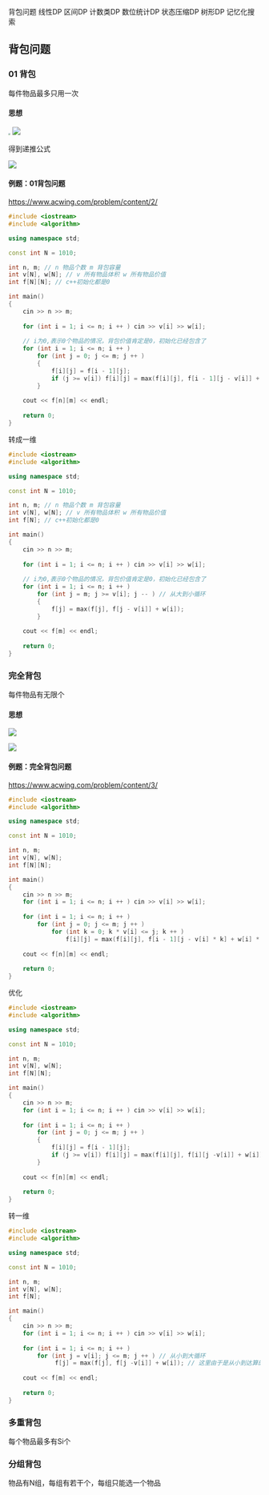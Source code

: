 背包问题
线性DP
区间DP
计数类DP
数位统计DP
状态压缩DP
树形DP
记忆化搜索

## 背包问题

### 01 背包

每件物品最多只用一次

#### 思想

<img src="http://cdn.wangtongmeng.com/20240921142154-870b53.png" style="zoom:25%;" />



<img src="http://cdn.wangtongmeng.com/20240921144012-6b258c.png"  />

得到递推公式

![](http://cdn.wangtongmeng.com/20240921144056-419efc.png)

#### 例题：01背包问题

https://www.acwing.com/problem/content/2/

```cpp
#include <iostream>
#include <algorithm>

using namespace std;

const int N = 1010;

int n, m; // n 物品个数 m 背包容量
int v[N], w[N]; // v 所有物品体积 w 所有物品价值
int f[N][N]; // c++初始化都是0

int main()
{
    cin >> n >> m;
    
    for (int i = 1; i <= n; i ++ ) cin >> v[i] >> w[i];
    
    // i为0,表示0个物品的情况，背包价值肯定是0，初始化已经包含了
    for (int i = 1; i <= n; i ++ )
        for (int j = 0; j <= m; j ++ )
        {
            f[i][j] = f[i - 1][j];
            if (j >= v[i]) f[i][j] = max(f[i][j], f[i - 1][j - v[i]] + w[i]);
        }
    
    cout << f[n][m] << endl;
    
    return 0;
}
```

转成一维

```cpp
#include <iostream>
#include <algorithm>

using namespace std;

const int N = 1010;

int n, m; // n 物品个数 m 背包容量
int v[N], w[N]; // v 所有物品体积 w 所有物品价值
int f[N]; // c++初始化都是0

int main()
{
    cin >> n >> m;
    
    for (int i = 1; i <= n; i ++ ) cin >> v[i] >> w[i];
    
    // i为0,表示0个物品的情况，背包价值肯定是0，初始化已经包含了
    for (int i = 1; i <= n; i ++ )
        for (int j = m; j >= v[i]; j -- ) // 从大到小循环
        {
            f[j] = max(f[j], f[j - v[i]] + w[i]);
        }
    
    cout << f[m] << endl;
    
    return 0;
}
```

### 完全背包

每件物品有无限个

#### 思想

![](http://cdn.wangtongmeng.com/20240921155709-85da77.png)

![](http://cdn.wangtongmeng.com/20240921161527-fa2464.png)

#### 例题：完全背包问题

https://www.acwing.com/problem/content/3/

```cpp
#include <iostream>
#include <algorithm>

using namespace std;

const int N = 1010;

int n, m;
int v[N], w[N];
int f[N][N];

int main()
{
    cin >> n >> m;
    for (int i = 1; i <= n; i ++ ) cin >> v[i] >> w[i];
    
    for (int i = 1; i <= n; i ++ )
        for (int j = 0; j <= m; j ++ )
            for (int k = 0; k * v[i] <= j; k ++ )
                f[i][j] = max(f[i][j], f[i - 1][j - v[i] * k] + w[i] * k);
    
    cout << f[n][m] << endl;
    
    return 0;
}
```

优化

```cpp
#include <iostream>
#include <algorithm>

using namespace std;

const int N = 1010;

int n, m;
int v[N], w[N];
int f[N][N];

int main()
{
    cin >> n >> m;
    for (int i = 1; i <= n; i ++ ) cin >> v[i] >> w[i];
    
    for (int i = 1; i <= n; i ++ )
        for (int j = 0; j <= m; j ++ )
        {
            f[i][j] = f[i - 1][j];
            if (j >= v[i]) f[i][j] = max(f[i][j], f[i][j -v[i]] + w[i]);
        }
    
    cout << f[n][m] << endl;
    
    return 0;
}
```

转一维

```cpp
#include <iostream>
#include <algorithm>

using namespace std;

const int N = 1010;

int n, m;
int v[N], w[N];
int f[N];

int main()
{
    cin >> n >> m;
    for (int i = 1; i <= n; i ++ ) cin >> v[i] >> w[i];
    
    for (int i = 1; i <= n; i ++ )
        for (int j = v[i]; j <= m; j ++ ) // 从小到大循环
             f[j] = max(f[j], f[j -v[i]] + w[i]); // 这里由于是从小到达算的，f[j - v[i]] 算过了就是i行的数据
        
    cout << f[m] << endl;
    
    return 0;
}
```

### 多重背包

每个物品最多有Si个

### 分组背包

物品有N组，每组有若干个，每组只能选一个物品


